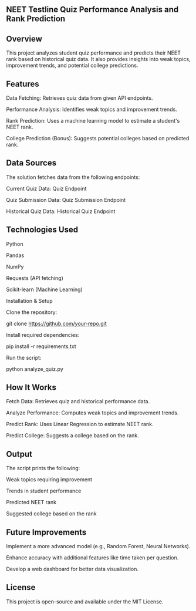 ## NEET Testline Quiz Performance Analysis and Rank Prediction

 ## Overview

This project analyzes student quiz performance and predicts their NEET rank based on historical quiz data. It also provides insights into weak topics, improvement trends, and potential college predictions.

## Features

Data Fetching: Retrieves quiz data from given API endpoints.

Performance Analysis: Identifies weak topics and improvement trends.

Rank Prediction: Uses a machine learning model to estimate a student's NEET rank.

College Prediction (Bonus): Suggests potential colleges based on predicted rank.

## Data Sources

The solution fetches data from the following endpoints:

Current Quiz Data: Quiz Endpoint

Quiz Submission Data: Quiz Submission Endpoint

Historical Quiz Data: Historical Quiz Endpoint

## Technologies Used

Python

Pandas

NumPy

Requests (API fetching)

Scikit-learn (Machine Learning)

Installation & Setup

Clone the repository:

git clone https://github.com/your-repo.git

Install required dependencies:

pip install -r requirements.txt

Run the script:

python analyze_quiz.py

## How It Works

Fetch Data: Retrieves quiz and historical performance data.

Analyze Performance: Computes weak topics and improvement trends.

Predict Rank: Uses Linear Regression to estimate NEET rank.

Predict College: Suggests a college based on the rank.

## Output

The script prints the following:

Weak topics requiring improvement

Trends in student performance

Predicted NEET rank

Suggested college based on the rank

## Future Improvements

Implement a more advanced model (e.g., Random Forest, Neural Networks).

Enhance accuracy with additional features like time taken per question.

Develop a web dashboard for better data visualization.

## License

This project is open-source and available under the MIT License.

